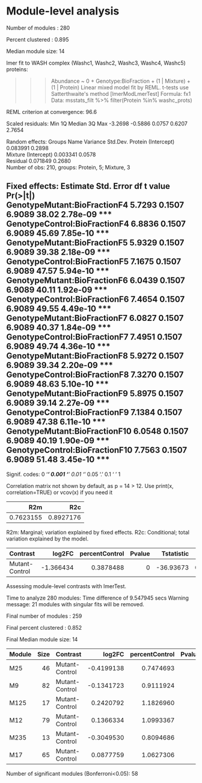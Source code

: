 # Module-level analysis

Number of modules : 280

Percent clustered : 0.895

Median module size: 14

lmer fit to WASH complex (Washc1, Washc2, Washc3, Washc4, Washc5) proteins:
>>>	Abundance ~ 0 + Genotype:BioFraction + (1 | Mixture) + (1 | Protein)
Linear mixed model fit by REML. t-tests use Satterthwaite's method [lmerModLmerTest]
Formula: fx1
   Data: msstats_filt %>% filter(Protein %in% washc_prots)

REML criterion at convergence: 96.6

Scaled residuals: 
    Min      1Q  Median      3Q     Max 
-3.2698 -0.5886  0.0757  0.6207  2.7654 

Random effects:
 Groups   Name        Variance Std.Dev.
 Protein  (Intercept) 0.083991 0.2898  
 Mixture  (Intercept) 0.003341 0.0578  
 Residual             0.071849 0.2680  
Number of obs: 210, groups:  Protein, 5; Mixture, 3

Fixed effects:
                               Estimate Std. Error     df t value Pr(>|t|)    
GenotypeMutant:BioFractionF4     5.7293     0.1507 6.9089   38.02 2.78e-09 ***
GenotypeControl:BioFractionF4    6.8836     0.1507 6.9089   45.69 7.85e-10 ***
GenotypeMutant:BioFractionF5     5.9329     0.1507 6.9089   39.38 2.18e-09 ***
GenotypeControl:BioFractionF5    7.1675     0.1507 6.9089   47.57 5.94e-10 ***
GenotypeMutant:BioFractionF6     6.0439     0.1507 6.9089   40.11 1.92e-09 ***
GenotypeControl:BioFractionF6    7.4654     0.1507 6.9089   49.55 4.49e-10 ***
GenotypeMutant:BioFractionF7     6.0827     0.1507 6.9089   40.37 1.84e-09 ***
GenotypeControl:BioFractionF7    7.4951     0.1507 6.9089   49.74 4.36e-10 ***
GenotypeMutant:BioFractionF8     5.9272     0.1507 6.9089   39.34 2.20e-09 ***
GenotypeControl:BioFractionF8    7.3270     0.1507 6.9089   48.63 5.10e-10 ***
GenotypeMutant:BioFractionF9     5.8975     0.1507 6.9089   39.14 2.27e-09 ***
GenotypeControl:BioFractionF9    7.1384     0.1507 6.9089   47.38 6.11e-10 ***
GenotypeMutant:BioFractionF10    6.0548     0.1507 6.9089   40.19 1.90e-09 ***
GenotypeControl:BioFractionF10   7.7563     0.1507 6.9089   51.48 3.45e-10 ***
---
Signif. codes:  0 ‘***’ 0.001 ‘**’ 0.01 ‘*’ 0.05 ‘.’ 0.1 ‘ ’ 1

Correlation matrix not shown by default, as p = 14 > 12.
Use print(x, correlation=TRUE)  or
    vcov(x)        if you need it



|       R2m|       R2c|
|---------:|---------:|
| 0.7623155| 0.8927176|
R2m: Marginal; variation explained by fixed effects.
R2c: Conditional; total variation explained by the model.


|Contrast       |    log2FC| percentControl| Pvalue| Tstatistic|        SE|  DF| nProteins|
|:--------------|---------:|--------------:|------:|----------:|---------:|---:|---------:|
|Mutant-Control | -1.366434|      0.3878488|      0|  -36.93673| 0.0369939| 190|         5|

Assessing module-level contrasts with lmerTest.

Time to analyze 280 modules:
Time difference of 9.547945 secs
Warning message:
21 modules with singular fits will be removed. 

Final number of modules : 259

Final percent clustered : 0.852

Final Median module size: 14


|Module | Size|Contrast       |     log2FC| percentControl| Pvalue| Tstatistic|        SE|        DF| FDR| Padjust|
|:------|----:|:--------------|----------:|--------------:|------:|----------:|---------:|---------:|---:|-------:|
|M25    |   46|Mutant-Control | -0.4199138|      0.7474693|      0|  -18.93890| 0.0221720| 1871.0000|   0|       0|
|M9     |   82|Mutant-Control | -0.1341723|      0.9111924|      0|  -15.11324| 0.0088778| 3347.0000|   0|       0|
|M125   |   17|Mutant-Control |  0.2420792|      1.1826960|      0|   12.04254| 0.0201020|  682.0000|   0|       0|
|M12    |   79|Mutant-Control |  0.1366334|      1.0993367|      0|   11.55555| 0.0118240| 3223.9993|   0|       0|
|M235   |   13|Mutant-Control | -0.3049530|      0.8094686|      0|  -11.91093| 0.0256028|  517.9999|   0|       0|
|M17    |   65|Mutant-Control |  0.0877759|      1.0627306|      0|   10.32254| 0.0085033| 2650.0000|   0|       0|
Number of significant modules (Bonferroni<0.05): 58
